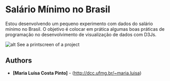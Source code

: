 # Salário Mínimo no Brasil

Estou desenvolvendo um pequeno experimento com dados do salário mínimo no Brasil. O objetivo é colocar em prática algumas boas práticas de programação no desenvolvimento de visualização de dados com D3Js.

![alt See a printscreen of a project](img/.png)

## Authors

* **[Maria Luísa Costa Pinto]** - (http://dcc.ufmg.br/~maria.luisa)
